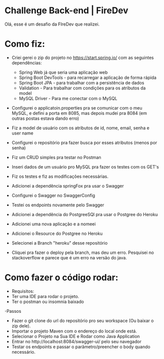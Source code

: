 # Challenge Back-end | FireDev

Olá, esse é um desafio da FIreDev que realizei.

# Como fiz:
- Criei gerei o zip do projeto no https://start.spring.io/ com as seguintes dependências:
  *  Spring Web já que seria uma aplicação web
  *  Spring Boot DevTools - para recarregar a aplicação de forma rápida
  *  Spring Boot JPA - para trabalhar com a persistência de dados
  *  Validation - Para trabalhar com condições para os atributos da model
  *  MySQL Driver - Para me conectar com o MySQL
  
 - Configurei o applicatoin.properties pra se comunicar com o meu MySQL, e defini a porta em 8085, mas depois mudei pra 8084 (em outras postas estava dando erro)
 - Fiz a model de usuário com os atributos de id, nome, email, senha e user name
 - Configurei o repositório pra fazer busca por esses atributos (menos por senha)
 - Fiz um CRUD simples pra testar no Postman
 - Inseri dados de um usuário pro MySQL pra fazer os testes com os GET's
 - Fiz os testes e fiz as modificações necessárias.
 - Adicionei a dependência springFox pra usar o Swagger
 - Configurei  o Swagger no SwaggerConfig
 - Testei os endpoints novamente pelo Swagger
 - Adicionei a dependência do PostgreeSQl pra usar o Postgree do Heroku
 - Adicionei uma nova aplicação e a nomeei
 - Adicionei o Resource do Postgree no Heroku
 - Selecionei a Branch "heroku" desse repositório
 - Cliquei pra fazer o deploy pela branch, mas deu um erro. Pesquisei no stackoverflow e parece que é um erro na versão do java.

# Como fazer o código rodar:

- Requisitos:
 - Ter uma IDE para rodar o projeto.
 - Ter o postman ou insomnia baixado

-Passos
 - Fazer o git clone do url do repositório pro seu workspace (Ou baixar o zip dele).
 - Importar o projeto Maven com o endereço do local onde está.
 - Selecionar o Projeto na Sua IDE e Rodar como Java Application
 - Entrar no http://localhost:8084/swagger-ui/ pelo seu navegador
 - Testar os endpoints e passar o parâmetro/preencher o body quando necessário.
